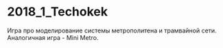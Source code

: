 # 2018_1_Techokek
Игра про моделирование системы метрополитена и трамвайной сети. Аналогичная игра - Mini Metro.

